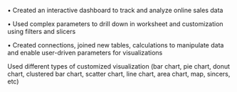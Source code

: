 
• Created an interactive dashboard to track and analyze online sales data

• Used complex parameters to drill down in worksheet and customization using filters and slicers

• Created connections, joined new tables, calculations to manipulate data and enable user-driven parameters for visualizations

Used different types of customized visualization (bar chart, pie chart, donut chart, clustered bar chart, scatter chart, line chart, area chart, map, sincers, etc)
